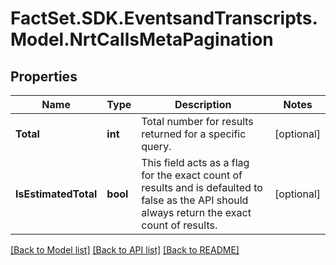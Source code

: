 # FactSet.SDK.EventsandTranscripts.Model.NrtCallsMetaPagination

## Properties

Name | Type | Description | Notes
------------ | ------------- | ------------- | -------------
**Total** | **int** | Total number for results returned for a specific query. | [optional] 
**IsEstimatedTotal** | **bool** | This field acts as a flag for the exact count of results and is defaulted to false as the API should always return the exact count of results. | [optional] 

[[Back to Model list]](../README.md#documentation-for-models) [[Back to API list]](../README.md#documentation-for-api-endpoints) [[Back to README]](../README.md)

